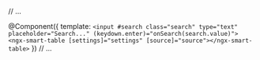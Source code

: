 // ...

@Component({ 
  template: `
    <input #search class="search" type="text" placeholder="Search..." (keydown.enter)="onSearch(search.value)">
    <ngx-smart-table [settings]="settings" [source]="source"></ngx-smart-table>
  `
})
// ...